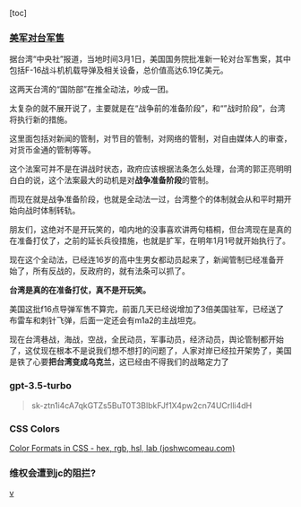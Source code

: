 [toc]

### [美军对台军售](https://www.zhihu.com/question/587130892) 

据台湾“中央社”报道，当地时间3月1日，美国国务院批准新一轮对台军售案，其中包括F-16战斗机机载导弹及相关设备，总价值高达6.19亿美元。



这两天台湾的“国防部”在推全动法，吵成一团。

太复杂的就不展开说了，主要就是在“战争前的准备阶段”，和“”战时阶段”，台湾将执行新的措施。

这里面包括对新闻的管制，对节目的管制，对网络的管制，对自由媒体人的审查，对货币金通的管制等等。

这个法案可并不是在讲战时状态，政府应该根据法条怎么处理，台湾的郭正亮明明白白的说，这个法案最大的动机是对**战争准备阶段**的管制。

而现在就是战争准备阶段，也就是全动法一过，台湾整个的体制就会从和平时期开始向战时体制转轨。



朋友们，这绝对不是开玩笑的，咱内地的没事喜欢讲两句梧桐，但台湾现在是真的在准备打仗了，之前的延长兵役措施，也就是扩军，在明年1月1号就开始执行了。

现在这个全动法，已经连16岁的高中生男女都动员起来了，新闻管制已经准备开始了，所有反战的，反政府的，就有法条可以抓了。

**台湾是真的在准备打仗，真不是开玩笑。**

美国这批f16点导弹军售不算完，前面几天已经说增加了3倍美国驻军，已经送了布雷车和刺针飞弹，后面一定还会有m1a2的主战坦克。

现在台湾巷战，海战，空战，全民动员，军事动员，经济动员，舆论管制都开始了，这仗现在根本不是说我们想不想打的问题了，人家对岸已经拉开架势了，美国是铁了心要**把台湾变成乌克兰**，这已经由不得我们的战略定力了



### gpt-3.5-turbo

> 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

### CSS Colors

[Color Formats in CSS - hex, rgb, hsl, lab (joshwcomeau.com)](https://www.joshwcomeau.com/css/color-formats/#hsl-4)



### 维权会遭到jc的阻拦?

[v](https://www.v2ex.com/t/920746)